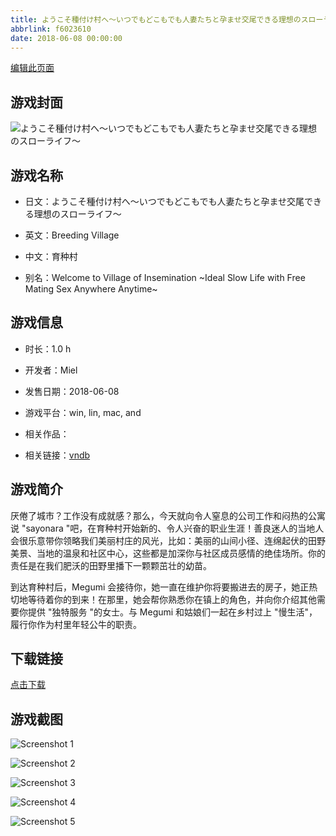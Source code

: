 ```yaml
---
title: ようこそ種付け村へ～いつでもどこもでも人妻たちと孕ませ交尾できる理想のスローライフ～
abbrlink: f6023610
date: 2018-06-08 00:00:00
---
```

[编辑此页面](https://github.com/ACG-3/ADV3-source/blob/main/source/_posts/games/%E3%82%88%E3%81%86%E3%81%93%E3%81%9D%E7%A8%AE%E4%BB%98%E3%81%91%E6%9D%91%E3%81%B8%EF%BD%9E%E3%81%84%E3%81%A4%E3%81%A7%E3%82%82%E3%81%A9%E3%81%93%E3%82%82%E3%81%A7%E3%82%82%E4%BA%BA%E5%A6%BB%E3%81%9F%E3%81%A1%E3%81%A8%E5%AD%95%E3%81%BE%E3%81%9B%E4%BA%A4%E5%B0%BE%E3%81%A7%E3%81%8D%E3%82%8B%E7%90%86%E6%83%B3%E3%81%AE%E3%82%B9%E3%83%AD%E3%83%BC%E3%83%A9%E3%82%A4%E3%83%95%EF%BD%9E.md)

## 游戏封面

![ようこそ種付け村へ～いつでもどこもでも人妻たちと孕ませ交尾できる理想のスローライフ～](https%3A//pan.timero.xyz/onedrive/img_lib_001/%E3%82%88%E3%81%86%E3%81%93%E3%81%9D%E7%A8%AE%E4%BB%98%E3%81%91%E6%9D%91%E3%81%B8%EF%BD%9E%E3%81%84%E3%81%A4%E3%81%A7%E3%82%82%E3%81%A9%E3%81%93%E3%82%82%E3%81%A7%E3%82%82%E4%BA%BA%E5%A6%BB%E3%81%9F%E3%81%A1%E3%81%A8%E5%AD%95%E3%81%BE%E3%81%9B%E4%BA%A4%E5%B0%BE%E3%81%A7%E3%81%8D%E3%82%8B%E7%90%86%E6%83%B3%E3%81%AE%E3%82%B9%E3%83%AD%E3%83%BC%E3%83%A9%E3%82%A4%E3%83%95%EF%BD%9E_cover.avif)


## 游戏名称

- 日文：ようこそ種付け村へ～いつでもどこもでも人妻たちと孕ませ交尾できる理想のスローライフ～
- 英文：Breeding Village
- 中文：育种村

- 别名：Welcome to Village of Insemination ~Ideal Slow Life with Free Mating Sex Anywhere Anytime~


## 游戏信息

- 时长：1.0 h
- 开发者：Miel
- 发售日期：2018-06-08
- 游戏平台：win, lin, mac, and
- 相关作品：

- 相关链接：[vndb](https://vndb.org/v23154)


## 游戏简介

厌倦了城市？工作没有成就感？那么，今天就向令人窒息的公司工作和闷热的公寓说 "sayonara "吧，在育种村开始新的、令人兴奋的职业生涯！善良迷人的当地人会很乐意带你领略我们美丽村庄的风光，比如：美丽的山间小径、连绵起伏的田野美景、当地的温泉和社区中心，这些都是加深你与社区成员感情的绝佳场所。你的责任是在我们肥沃的田野里播下一颗颗茁壮的幼苗。

到达育种村后，Megumi 会接待你，她一直在维护你将要搬进去的房子，她正热切地等待着你的到来！在那里，她会帮你熟悉你在镇上的角色，并向你介绍其他需要你提供 "独特服务 "的女士。与 Megumi 和姑娘们一起在乡村过上 "慢生活"，履行你作为村里年轻公牛的职责。




## 下载链接

[点击下载](https://pan.timero.xyz/onedrive/adv_lib_001/%E3%82%88%E3%81%86%E3%81%93%E3%81%9D%E7%A8%AE%E4%BB%98%E3%81%91%E6%9D%91%E3%81%B8%EF%BD%9E%E3%81%84%E3%81%A4%E3%81%A7%E3%82%82%E3%81%A9%E3%81%93%E3%82%82%E3%81%A7%E3%82%82%E4%BA%BA%E5%A6%BB%E3%81%9F%E3%81%A1%E3%81%A8%E5%AD%95%E3%81%BE%E3%81%9B%E4%BA%A4%E5%B0%BE%E3%81%A7%E3%81%8D%E3%82%8B%E7%90%86%E6%83%B3%E3%81%AE%E3%82%B9%E3%83%AD%E3%83%BC%E3%83%A9%E3%82%A4%E3%83%95%EF%BD%9E)


## 游戏截图


![Screenshot 1](https%3A//pan.timero.xyz/onedrive/img_lib_001/%E3%82%88%E3%81%86%E3%81%93%E3%81%9D%E7%A8%AE%E4%BB%98%E3%81%91%E6%9D%91%E3%81%B8%EF%BD%9E%E3%81%84%E3%81%A4%E3%81%A7%E3%82%82%E3%81%A9%E3%81%93%E3%82%82%E3%81%A7%E3%82%82%E4%BA%BA%E5%A6%BB%E3%81%9F%E3%81%A1%E3%81%A8%E5%AD%95%E3%81%BE%E3%81%9B%E4%BA%A4%E5%B0%BE%E3%81%A7%E3%81%8D%E3%82%8B%E7%90%86%E6%83%B3%E3%81%AE%E3%82%B9%E3%83%AD%E3%83%BC%E3%83%A9%E3%82%A4%E3%83%95%EF%BD%9E_Screenshot_1.avif)

![Screenshot 2](https%3A//pan.timero.xyz/onedrive/img_lib_001/%E3%82%88%E3%81%86%E3%81%93%E3%81%9D%E7%A8%AE%E4%BB%98%E3%81%91%E6%9D%91%E3%81%B8%EF%BD%9E%E3%81%84%E3%81%A4%E3%81%A7%E3%82%82%E3%81%A9%E3%81%93%E3%82%82%E3%81%A7%E3%82%82%E4%BA%BA%E5%A6%BB%E3%81%9F%E3%81%A1%E3%81%A8%E5%AD%95%E3%81%BE%E3%81%9B%E4%BA%A4%E5%B0%BE%E3%81%A7%E3%81%8D%E3%82%8B%E7%90%86%E6%83%B3%E3%81%AE%E3%82%B9%E3%83%AD%E3%83%BC%E3%83%A9%E3%82%A4%E3%83%95%EF%BD%9E_Screenshot_2.avif)

![Screenshot 3](https%3A//pan.timero.xyz/onedrive/img_lib_001/%E3%82%88%E3%81%86%E3%81%93%E3%81%9D%E7%A8%AE%E4%BB%98%E3%81%91%E6%9D%91%E3%81%B8%EF%BD%9E%E3%81%84%E3%81%A4%E3%81%A7%E3%82%82%E3%81%A9%E3%81%93%E3%82%82%E3%81%A7%E3%82%82%E4%BA%BA%E5%A6%BB%E3%81%9F%E3%81%A1%E3%81%A8%E5%AD%95%E3%81%BE%E3%81%9B%E4%BA%A4%E5%B0%BE%E3%81%A7%E3%81%8D%E3%82%8B%E7%90%86%E6%83%B3%E3%81%AE%E3%82%B9%E3%83%AD%E3%83%BC%E3%83%A9%E3%82%A4%E3%83%95%EF%BD%9E_Screenshot_3.avif)

![Screenshot 4](https%3A//pan.timero.xyz/onedrive/img_lib_001/%E3%82%88%E3%81%86%E3%81%93%E3%81%9D%E7%A8%AE%E4%BB%98%E3%81%91%E6%9D%91%E3%81%B8%EF%BD%9E%E3%81%84%E3%81%A4%E3%81%A7%E3%82%82%E3%81%A9%E3%81%93%E3%82%82%E3%81%A7%E3%82%82%E4%BA%BA%E5%A6%BB%E3%81%9F%E3%81%A1%E3%81%A8%E5%AD%95%E3%81%BE%E3%81%9B%E4%BA%A4%E5%B0%BE%E3%81%A7%E3%81%8D%E3%82%8B%E7%90%86%E6%83%B3%E3%81%AE%E3%82%B9%E3%83%AD%E3%83%BC%E3%83%A9%E3%82%A4%E3%83%95%EF%BD%9E_Screenshot_4.avif)

![Screenshot 5](https%3A//pan.timero.xyz/onedrive/img_lib_001/%E3%82%88%E3%81%86%E3%81%93%E3%81%9D%E7%A8%AE%E4%BB%98%E3%81%91%E6%9D%91%E3%81%B8%EF%BD%9E%E3%81%84%E3%81%A4%E3%81%A7%E3%82%82%E3%81%A9%E3%81%93%E3%82%82%E3%81%A7%E3%82%82%E4%BA%BA%E5%A6%BB%E3%81%9F%E3%81%A1%E3%81%A8%E5%AD%95%E3%81%BE%E3%81%9B%E4%BA%A4%E5%B0%BE%E3%81%A7%E3%81%8D%E3%82%8B%E7%90%86%E6%83%B3%E3%81%AE%E3%82%B9%E3%83%AD%E3%83%BC%E3%83%A9%E3%82%A4%E3%83%95%EF%BD%9E_Screenshot_5.avif)

